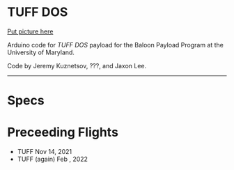 # TUFF DOS
[Put picture here]()

Arduino code for _TUFF DOS_ payload for the Baloon Payload Program at the University of Maryland.

Code by Jeremy Kuznetsov, ???, and Jaxon Lee.

-------

# Specs

# Preceeding Flights
- TUFF          Nov 14, 2021
- TUFF (again)  Feb , 2022

